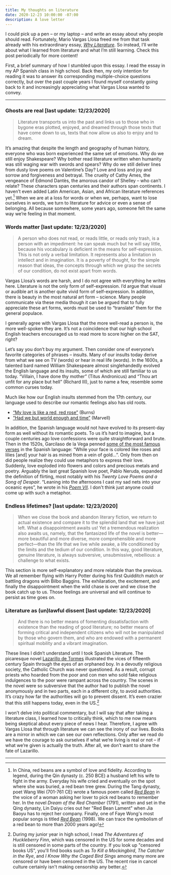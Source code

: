 ```yaml
---
title: My thoughts on literature
date: 2020-12-23 10:00:00 -07:00
description: A love letter
---
```

I could pick up a pen – or my laptop – and write an essay about why people should read. Fortunately, Mario Vargas Llosa freed me from that task already with his extraordinary essay, <em><a href="https://newrepublic.com/article/78238/mario-vargas-llosa-literature">Why Literature</a></em>. So instead, I’ll write about what I learned from literature and what I’m still learning. Check this post periodically for more content!

First, a brief summary of how I stumbled upon this essay. I read the essay in my AP Spanish class in high school. Back then, my only intention for reading it was to answer its corresponding multiple-choice questions correctly, but over the past couple years I found myself constantly going back to it and increasingly appreciating what Vargas Llosa wanted to convey.

<hr>

### Ghosts are real [last update: 12/23/2020]

>Literature transports us into the past and links us to those who in bygone eras plotted, enjoyed, and dreamed through those texts that have come down to us, texts that now allow us also to enjoy and to dream.

It’s amazing that despite the length and geography of human history, everyone who was born experienced the same set of emotions. Why do we still enjoy Shakespeare? Why bother read literature written when humanity was still waging war with swords and spears? Why do we still deliver lines from dusty love poems on Valentine’s Day? Love and loss and joy and sorrow and forgiveness and betrayal. The cruelty of Cathy Ames, the vengeance of Edmond Dantès, the amorous candor of Shelley – who can’t relate?  These characters span centuries and their authors span continents. I haven’t even added Latin American, Asian, and African literature references yet.[^1] When we are at a loss for words or when we, perhaps, want to lose ourselves in words, we turn to literature for advice or even a sense of belonging. All because somewhere, some years ago, someone felt the same way we’re feeling in that moment.

### Words matter [last update: 12/23/2020]

>A person who does not read, or reads little, or reads only trash, is a person with an impediment: he can speak much but he will say little, because his vocabulary is deficient in the means for self-expression.
>This is not only a verbal limitation. It represents also a limitation in intellect and in imagination. It is a poverty of thought, for the simple reason that ideas, the concepts through which we grasp the secrets of our condition, do not exist apart from words.

Vargas Llosa’s words are harsh, and I do not agree with everything he writes here. Literature is not the only form of self-expression. I’d argue that visual or audible art is another quite vivid form of self-expression. In addition, there is beauty in the most natural art form – science. Many people communicate via these media though it can be argued that to fully appreciate these art forms, words must be used to “translate” them for the general populace.

I generally agree with Vargas Llosa that the more well-read a person is, the more well-spoken they are. It’s not a coincidence that our high school English teachers encouraged us to read more to score higher on the SAT, right?

Let’s say you don’t buy my argument. Then consider one of everyone’s favorite categories of phrases – insults. Many of our insults today derive from what we see on TV (words) or hear in real life (words). In the 1600s, a talented bard named William Shakespeare almost singlehandedly evolved the English language and its insults, some of which are still familiar to us today. “Villain, I have done thy mother” (Titus Andronicus) and “Thou art unfit for any place but hell” (Richard III), just to name a few, resemble some common curses today.

Much like how our English insults stemmed from the 17th century, our language used to describe our romantic feelings also has old roots. 
* <a href="https://www.poetryfoundation.org/poems/43812/a-red-red-rose">“My love is like a red, red rose”</a> (Burns) 
* <a href="https://www.poetryfoundation.org/poems/44688/to-his-coy-mistress">“Had we but world enough and time”</a> (Marvell)


In addition, the Spanish language would not have evolved to its present-day form as well without its romantic poets. To us it’s hard to imagine, but a couple centuries ago love confessions were quite straightforward and brute. Then in the 1520s, Garcilaso de la Vega penned <a href="http://azulejo.atspace.com/garcilaso.html">some of the most famous verses</a> in the Spanish language: “While your face is colored like roses and lilies [and] your hair is as mined from a vein of gold…”. Only from then on did people realize they could use metaphors to express their love. Suddenly, love exploded into flowers and colors and precious metals and poetry. Arguably the last great Spanish love poet, Pablo Neruda, expanded the definition of flirting, most notably with his <em>Twenty Love Poems and a Song of Despair</em>. “Leaning into the afternoons I cast my sad nets into your oceanic eyes”, he wrote in his <em><a href="https://www.poesi.as/pn24007uk.htm">Poem VII</a></em>. I don't think just anyone could come up with such a metaphor.

### Endless lifetimes? [last update: 12/23/2020]

>When we close the book and abandon literary fiction, we return to actual existence and compare it to the splendid land that we have just left. What a disappointment awaits us! Yet a tremendous realization also awaits us, namely, that the fantasized life of the novel is better—more beautiful and more diverse, more comprehensible and more perfect—than the life that we live while awake, a life conditioned by the limits and the tedium of our condition. In this way, good literature, genuine literature, is always subversive, unsubmissive, rebellious: a challenge to what exists.

This section is more self-explanatory and more relatable than the previous. We all remember flying with Harry Potter during his first Quidditch match or battling dragons with Bilbo Baggins. The exhilaration, the excitement, and finally the disappointment when the wild chase is over and we close the book catch up to us. Those feelings are universal and will continue to persist as time goes on.

### Literature as (un)lawful dissent [last update: 12/23/2020]

>And there is no better means of fomenting dissatisfaction with existence than the reading of good literature; no better means of forming critical and independent citizens who will not be manipulated by those who govern them, and who are endowed with a permanent spiritual mobility and a vibrant imagination.

These lines I didn’t understand until I took Spanish Literature. The picaresque novel <a href="https://en.wikipedia.org/wiki/Lazarillo_de_Tormes">Lazarillo de Tormes</a> illustrated the vices of fifteenth century Spain through the eyes of an orphaned boy. In a devoutly religious society, the Catholic Church was never questioned. As a result, corrupt priests who hoarded from the poor and con men who sold fake religious indulgences to the poor were rampant across the country. The scenes in the novel were so subversive that the author had to publish the novel anonymously and in two parts, each in a different city, to avoid authorities. It’s crazy how far the authorities will go to prevent dissent. It’s even crazier that this still happens today, even in the US.[^2]

I won’t delve into political commentary, but I will say that after taking a literature class, I learned how to critically think, which to me now means being skeptical about every piece of news I hear. Therefore, I agree with Vargas Llosa that through literature we can see the irony of our lives. Books are a mirror in which we can see our own reflections. Only after we read do we have the courage to ask ourselves if what we’re living is real or not – if what we’re given is actually the truth. After all, we don’t want to share the fate of Lazarillo. 


<hr>

[^1]: In China, red beans are a symbol of love and fidelity. According to legend, during the Qin dynasty (c. 250 BCE) a husband left his wife to fight in the army. Everyday his wife cried and eventually on the spot where she was buried, a red bean tree grew. During the Tang dynasty, poet Wang Wei (701-761 CE) wrote a famous poem called <em><a href="https://100tangpoems.wordpress.com/2018/05/17/yearning-wang-wei/">Red Bean</a></em> in the voice of a woman asking her lover to pick red beans to remember her. In the novel <em>Dream of the Red Chamber</em> (1791), written and set in the Qing dynasty, Lin Daiyu cries out her "Red Bean Lament" when Jia Baoyu has to reject her company. Finally, one of Faye Wong's most popular songs is titled <em><a href="https://www.youtube.com/watch?v=q_71ctU9MzI">Red Bean</a></em> (1998). We can trace the symbolism of a red bean to more than 2000 years ago!

[^2]: During my junior year in high school, I read <em>The Adventures of Huckleberry Finn</em>, which was censored in the US for some decades and is still censored in some parts of the country. If you look up "censored books US", you'll find books such as <em>To Kill a Mockingbird</em>, <em>The Catcher in the Rye</em>, and <em>I Know Why the Caged Bird Sings</em> among many more are censored or have been censored in the US. The recent rise in cancel culture certainly isn't making censorship any better.